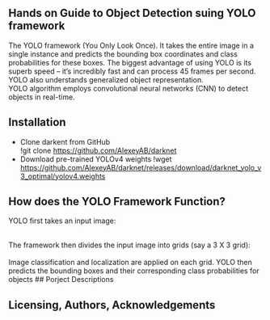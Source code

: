 ## Hands on Guide to Object Detection suing YOLO framework
The YOLO framework (You Only Look Once).
It takes the entire image in a single instance and predicts the bounding box coordinates and class probabilities for these boxes. The biggest advantage of using YOLO is its superb speed – it’s incredibly fast and can process 45 frames per second. YOLO also understands generalized object representation.
<br>
YOLO algorithm employs convolutional neural networks (CNN) to detect objects in real-time. 
## Installation
- Clone darkent from GitHub </br>
!git clone https://github.com/AlexeyAB/darknet
- Download pre-trained YOLOv4 weights
!wget https://github.com/AlexeyAB/darknet/releases/download/darknet_yolo_v3_optimal/yolov4.weights

## How does the YOLO Framework Function?
YOLO first takes an input image:<br>

<br>
The framework then divides the input image into grids (say a 3 X 3 grid):<br>

<br>
Image classification and localization are applied on each grid. YOLO then predicts the bounding boxes and their corresponding class probabilities for objects
## Porject Descriptions 

## Licensing, Authors, Acknowledgements


